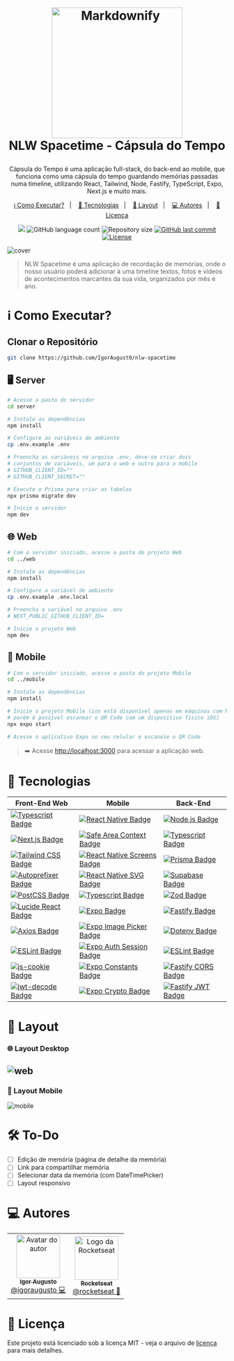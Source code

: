 <h1 align="center">
  <a href="https://github.com/IgorAugust0/NLW-Spacetime"><img src="https://raw.githubusercontent.com/IgorAugust0/IgorAugust0.github.io/ad51e6474a9396031d0daf8738f0c60ab1996de2/assets/nlw/spacetime/logo.svg" alt="Markdownify" width="300"></a>
  <br>
  NLW Spacetime - Cápsula do Tempo
</h1>

<p align="center" style="margin-top: 2em;">
</p>

 <p align="center">
Cápsula do Tempo é uma aplicação full-stack, do back-end ao mobile, que funciona como uma cápsula do tempo guardando memórias passadas numa timeline, utilizando React, Tailwind, Node, Fastify, TypeScript, Expo, Next.js e muito mais.
</p>

<p align="center">
  <a href="#information_source-como-executar">ℹ️ Como Executar?</a>&nbsp;&nbsp;&nbsp;|&nbsp;&nbsp;&nbsp;
  <a href="#rocket-tecnologias">🚀 Tecnologias</a>&nbsp;&nbsp;&nbsp;|&nbsp;&nbsp;&nbsp;
  <a href="#art-layout">🎨 Layout</a>&nbsp;&nbsp;&nbsp;|&nbsp;&nbsp;&nbsp;
  <a href="#computer-autores">💻 Autores</a>&nbsp;&nbsp;&nbsp;|&nbsp;&nbsp;&nbsp;
  <a href="#memo-licença">📝 Licença</a>
</p>

<p align="center">
  <img src="https://img.shields.io/badge/made%20by-Igor%20Augusto-8257e5?style=flat-square">
  <img alt="GitHub language count" src="https://img.shields.io/github/languages/count/igoraugust0/nlw-spacetime?color=8257e5&style=flat-square">
  <img alt="Repository size" src="https://img.shields.io/github/repo-size/igoraugust0/nlw-spacetime?color=8257e5&style=flat-square">
  <a href="https://github.com/IgorAugust0/nlw-spacetime/commits/main/">
    <img alt="GitHub last commit" src="https://img.shields.io/github/last-commit/igoraugust0/nlw-spacetime?color=8257e5&style=flat-square">
  </a>
  <a href="https://opensource.org/licenses/MIT">
    <img alt="License" src="https://img.shields.io/badge/license-MIT-8257e5?style=flat-square">
  </a>
</p>

![cover](https://raw.githubusercontent.com/IgorAugust0/IgorAugust0.github.io/main/assets/nlw/spacetime/cover.png)

> NLW Spacetime é uma aplicação de recordação de memórias, onde o nosso usuário poderá adicionar à uma timeline textos, fotos e vídeos de acontecimentos marcantes da sua vida, organizados por mês e ano.

# :information_source: Como Executar?

## Clonar o Repositório

```bash
git clone https://github.com/IgorAugust0/nlw-spacetime
```

## :desktop_computer: Server

```bash
# Acesse a pasta do servidor
cd server

# Instale as dependências
npm install

# Configure as variáveis de ambiente
cp .env.example .env

# Preencha as variáveis no arquivo .env, deve-se criar dois 
# conjuntos de variáveis, um para o web e outro para o mobile
# GITHUB_CLIENT_ID=""
# GITHUB_CLIENT_SECRET=""

# Execute o Prisma para criar as tabelas
npx prisma migrate dev

# Inicie o servidor
npm dev
```

## :globe_with_meridians: Web

```bash
# Com o servidor iniciado, acesse a pasta do projeto Web
cd ../web

# Instale as dependências
npm install

# Configure a variável de ambiente
cp .env.example .env.local

# Preencha a variável no arquivo .env
# NEXT_PUBLIC_GITHUB_CLIENT_ID=

# Inicie o projeto Web
npm dev
```

## :iphone: Mobile

```bash
# Com o servidor iniciado, acesse a pasta do projeto Mobile
cd ../mobile

# Instale as dependências
npm install

# Inicie o projeto Mobile (ios está disponível apenas em máquinas com MacOS,
# porém é possível escanear o QR Code com um dispositivo físico iOS)
npx expo start

# Acesse o aplicativo Expo no seu celular e escaneie o QR Code
```

> ➡️ Acesse [http://localhost:3000](http://localhost:3000) para acessar a aplicação web.

# :rocket: Tecnologias

| Front-End Web                                                                                                                                                                | Mobile                                                                                                                                                                                             | Back-End                                                                                                                                                                  |
| ---------------------------------------------------------------------------------------------------------------------------------------------------------------------------- | -------------------------------------------------------------------------------------------------------------------------------------------------------------------------------------------------- | ------------------------------------------------------------------------------------------------------------------------------------------------------------------------- |
| [![Typescript Badge](https://img.shields.io/badge/Typescript-3178C6.svg?style=for-the-badge&logo=Typescript&logoColor=white)](https://www.typescriptlang.org/)               | [![React Native Badge](https://img.shields.io/badge/React%20Native-61DAFB.svg?style=for-the-badge&logo=React&logoColor=white)](https://reactnative.dev/)                                           | [![Node.js Badge](https://img.shields.io/badge/Node.js-339933.svg?style=for-the-badge&logo=Node.js&logoColor=white)](https://nodejs.org/)                                 |
| [![Next.js Badge](https://img.shields.io/badge/Next.js-000000.svg?style=for-the-badge&logo=Next.js&logoColor=white)](https://nextjs.org/)                                    | [![Safe Area Context Badge](https://img.shields.io/badge/Safe%20Area%20Context-000000.svg?style=for-the-badge&logo=React&logoColor=white)](https://reactnavigation.org/docs/getting-started)       | [![Typescript Badge](https://img.shields.io/badge/Typescript-3178C6.svg?style=for-the-badge&logo=Typescript&logoColor=white)](https://www.typescriptlang.org/)            |
| [![Tailwind CSS Badge](https://img.shields.io/badge/Tailwind%20CSS-38B2AC.svg?style=for-the-badge&logo=Tailwind%20CSS&logoColor=white)](https://tailwindcss.com/)            | [![React Native Screens Badge](https://img.shields.io/badge/React%20Native%20Screens-000000.svg?style=for-the-badge&logo=React&logoColor=white)](https://github.com/wix/react-native-navigation)   | [![Prisma Badge](https://img.shields.io/badge/Prisma-2D3748.svg?style=for-the-badge&logo=Prisma&logoColor=white)](https://www.prisma.io/)                                 |
| [![Autoprefixer Badge](https://img.shields.io/badge/Autoprefixer-000000.svg?style=for-the-badge&logo=Autoprefixer&logoColor=white)](https://autoprefixer.github.io/)         | [![React Native SVG Badge](https://img.shields.io/badge/React%20Native%20SVG-00D8FF.svg?style=for-the-badge&logo=React&logoColor=white)](https://github.com/software-mansion/react-native-svg)     | [![Supabase Badge](https://img.shields.io/badge/Supabase-24b47e.svg?style=for-the-badge&logo=Supabase&logoColor=white)](https://supabase.com/)                            |
| [![PostCSS Badge](https://img.shields.io/badge/PostCSS-DD3A0A.svg?style=for-the-badge&logo=PostCSS&logoColor=white)](https://postcss.org/)                                   | [![Typescript Badge](https://img.shields.io/badge/Typescript-3178C6.svg?style=for-the-badge&logo=Typescript&logoColor=white)](https://www.typescriptlang.org/)                                     | [![Zod Badge](https://img.shields.io/badge/Zod-E5A00D.svg?style=for-the-badge&logo=Zod&logoColor=white)](https://github.com/colinhacks/zod)                               |
| [![Lucide React Badge](https://img.shields.io/badge/Lucide%20React-000000.svg?style=for-the-badge&logo=React&logoColor=white)](https://github.com/lucide-icons/lucide)       | [![Expo Badge](https://img.shields.io/badge/Expo-000020.svg?style=for-the-badge&logo=Expo&logoColor=white)](https://expo.dev/)                                                                     | [![Fastify Badge](https://img.shields.io/badge/Fastify-000000.svg?style=for-the-badge&logo=Fastify&logoColor=white)](https://www.fastify.dev/)                            |
| [![Axios Badge](https://img.shields.io/badge/Axios-007ACC.svg?style=for-the-badge&logo=Axios&logoColor=white)](https://axios-http.com/)                                      | [![Expo Image Picker Badge](https://img.shields.io/badge/Expo%20Image%20Picker-4630EB.svg?style=for-the-badge&logo=Expo&logoColor=white)](https://docs.expo.dev/versions/latest/sdk/imagepicker/)  | [![Dotenv Badge](https://img.shields.io/badge/Dotenv-007A82.svg?style=for-the-badge&logo=Dotenv&logoColor=white)](https://github.com/motdotla/dotenv)                     |
| [![ESLint Badge](https://img.shields.io/badge/ESLint-4B32C3.svg?style=for-the-badge&logo=ESLint&logoColor=white)](https://eslint.org/)                                       | [![Expo Auth Session Badge](https://img.shields.io/badge/Expo%20Auth%20Session-4E3FB1.svg?style=for-the-badge&logo=Expo&logoColor=white)](https://docs.expo.dev/versions/latest/sdk/auth-session/) | [![ESLint Badge](https://img.shields.io/badge/ESLint-4B32C3.svg?style=for-the-badge&logo=ESLint&logoColor=white)](https://eslint.org/)                                    |
| [![js-cookie Badge](https://img.shields.io/badge/js--cookie-FF9800.svg?style=for-the-badge&logo=javascript&logoColor=white)](https://github.com/js-cookie/js-cookie)         | [![Expo Constants Badge](https://img.shields.io/badge/Expo%20Constants-FFD700.svg?style=for-the-badge&logo=Expo&logoColor=black)](https://docs.expo.dev/versions/latest/sdk/constants/)            | [![Fastify CORS Badge](https://img.shields.io/badge/Fastify%20CORS-FF6B00.svg?style=for-the-badge&logo=Fastify&logoColor=white)](https://github.com/fastify/fastify-cors) |
| [![jwt-decode Badge](https://img.shields.io/badge/jwt--decode-000000.svg?style=for-the-badge&logo=JSON%20Web%20Tokens&logoColor=white)](https://github.com/auth0/jwt-decode) | [![Expo Crypto Badge](https://img.shields.io/badge/Expo%20Crypto-4B0082.svg?style=for-the-badge&logo=Expo&logoColor=white)](https://docs.expo.dev/versions/latest/sdk/crypto/)                     | [![Fastify JWT Badge](https://img.shields.io/badge/Fastify%20JWT-007A82.svg?style=for-the-badge&logo=Fastify&logoColor=white)](https://github.com/fastify/fastify-jwt)    |

# :art: Layout

### :globe_with_meridians: Layout Desktop

## ![web](https://raw.githubusercontent.com/IgorAugust0/IgorAugust0.github.io/main/assets/nlw/spacetime/web.png)

### :iphone: Layout Mobile

![mobile](https://raw.githubusercontent.com/IgorAugust0/IgorAugust0.github.io/main/assets/nlw/spacetime/mobile.png)

# :hammer_and_wrench: To-Do

- [ ] Edição de memória (página de detalhe da memória)
- [ ] Link para compartilhar memória
- [ ] Selecionar data da memória (com DateTimePicker)
- [ ] Layout responsivo

# :computer: Autores

<table>
  <tr>
    <td align="center">
      <a href="http://github.com/IgorAugust0/">
        <img src="https://avatars.githubusercontent.com/u/79866605?v=4" width="100px;" alt="Avatar do autor"/>
        <br />
        <sub>
          <b>Igor Augusto</b>
        </sub>
       </a>
       <br />
       <a href="" title="Linkedin">@igoraugusto 💻</a>
       <br />
    </td>
    <td align="center">
      <a href="http://github.com/rocketseat/">
        <img src="https://avatars.githubusercontent.com/u/28929274?s=200&v=4" width="100px;" alt="Logo da Rocketseat"/>
        <br />
        <sub>
          <b>Rocketseat</b>
        </sub>
       </a>
       <br />
       <a href="http://github.com/rocketseat/" title="git">@rocketseat 🚀</a>
       <br />
    </td>
  </tr>
</table>

# :memo: Licença

Este projeto está licenciado sob a licença MIT - veja o arquivo de [licença](./LICENSE) para mais detalhes.
